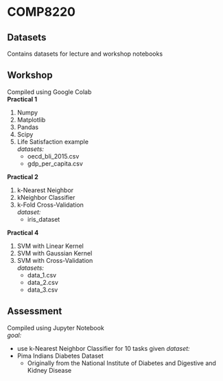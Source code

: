 # COMP8220
## Datasets
Contains datasets for lecture and workshop notebooks

## Workshop
Compiled using Google Colab<br/>
__Practical 1__
1. Numpy
2. Matplotlib
3. Pandas
4. Scipy
5. Life Satisfaction example<br/>
   _datasets:_
    * oecd_bli_2015.csv
    * gdp_per_capita.csv
    
 __Practical 2__
1. k-Nearest Neighbor
2. kNeighbor Classifier
3. k-Fold Cross-Validation<br/>
   _dataset:_
    * iris_dataset

__Practical 4__
1. SVM with Linear Kernel
2. SVM with Gaussian Kernel
3. SVM with Cross-Validation<br/>
   _datasets:_
   * data_1.csv
   * data_2.csv
   * data_3.csv
   
## Assessment
Compiled using Jupyter Notebook<br/>
   _goal:_
   * use k-Nearest Neighbor Classifier for 10 tasks given
   _dataset:_
   * Pima Indians Diabetes Dataset
      - Originally from the National Institute of Diabetes and Digestive and Kidney Disease
